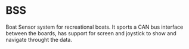 # BSS
Boat Sensor system for recreational boats. It sports a CAN bus interface between the boards, has support for screen and joystick to show and navigate throught the data.

